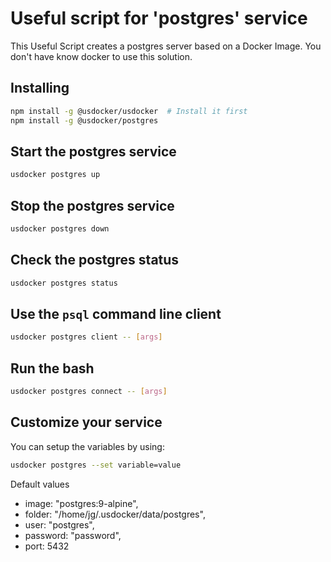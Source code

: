 # Useful script for 'postgres' service

This Useful Script creates a postgres server based on a Docker Image.
You don't have know docker to use this solution.

## Installing

```bash
npm install -g @usdocker/usdocker  # Install it first
npm install -g @usdocker/postgres
```

## Start the postgres service

```bash
usdocker postgres up
```

## Stop the postgres service

```bash
usdocker postgres down
```

## Check the postgres status

```bash
usdocker postgres status
```

## Use the `psql` command line client

```bash
usdocker postgres client -- [args]
```

## Run the bash 

```bash
usdocker postgres connect -- [args]
```


## Customize your service

You can setup the variables by using:

```bash
usdocker postgres --set variable=value
```

Default values

 - image: "postgres:9-alpine",
 - folder: "/home/jg/.usdocker/data/postgres",
 - user: "postgres",
 - password: "password",
 - port: 5432

